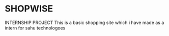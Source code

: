 # SHOPWISE
INTERNSHIP PROJECT
This is a basic shopping site which i have made as a intern for sahu technologoes
